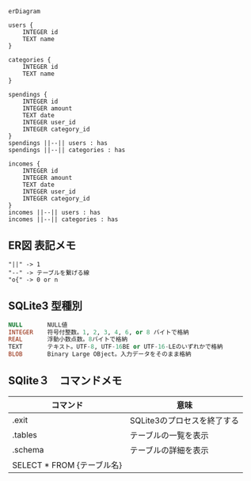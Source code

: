 ```mermaid
erDiagram

users {
    INTEGER id
    TEXT name
}

categories {
    INTEGER id
    TEXT name
}

spendings {
    INTEGER id
    INTEGER amount
    TEXT date
    INTEGER user_id
    INTEGER category_id
}
spendings ||--|| users : has
spendings ||--|| categories : has

incomes {
    INTEGER id
    INTEGER amount
    TEXT date
    INTEGER user_id
    INTEGER category_id
}
incomes ||--|| users : has
incomes ||--|| categories : has

```

## ER図 表記メモ

```
"||" -> 1
"--" -> テーブルを繋げる線
"o{" -> 0 or n
```

## SQLite3 型種別

```sql
NULL       NULL値
INTEGER    符号付整数。1, 2, 3, 4, 6, or 8 バイトで格納
REAL       浮動小数点数。8バイトで格納
TEXT       テキスト。UTF-8, UTF-16BE or UTF-16-LEのいずれかで格納
BLOB       Binary Large OBject。入力データをそのまま格納
```

## SQlite３　コマンドメモ

| コマンド | 意味 |
| --- | --- |
| .exit | SQLite3のプロセスを終了する |
| .tables | テーブルの一覧を表示 |
| .schema | テーブルの詳細を表示 |
| SELECT * FROM {テーブル名} | |
